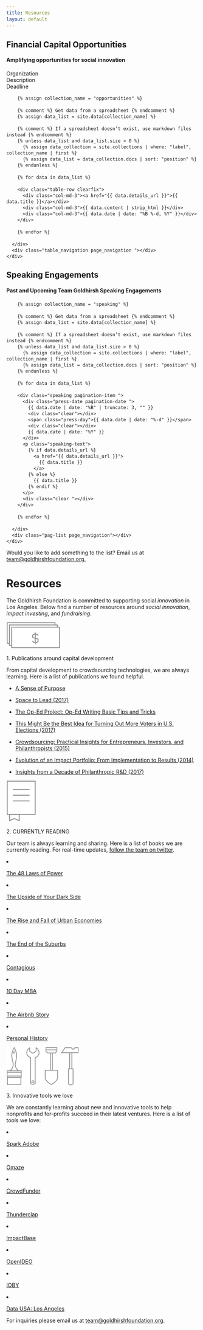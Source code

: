 ```yaml
---
title: Resources
layout: default
---
```


<div class="row">
  <div class="span12">
    <h2 class="title">Financial Capital Opportunities</h2>
    <h4>Amplifying opportunities for social innovation</h4>
    <div id="three-column-table" class="three-column-table clearfix">
      <div class="table-row table-head clearfix">
        <div class="col-md-3">Organization</div>
        <div class="col-md-3">Description</div>
        <div class="col-md-3">Deadline</div>
      </div>
      <div class="table-content">

        {% assign collection_name = "opportunities" %}

        {% comment %} Get data from a spreadsheet {% endcomment %}
        {% assign data_list = site.data[collection_name] %}

        {% comment %} If a spreadsheet doesn’t exist, use markdown files instead {% endcomment %}
        {% unless data_list and data_list.size > 0 %}
          {% assign data_collection = site.collections | where: "label", collection_name | first %}
          {% assign data_list = data_collection.docs | sort: "position" %}
        {% endunless %}

        {% for data in data_list %}

        <div class="table-row clearfix">
          <div class="col-md-3"><a href="{{ data.details_url }}">{{ data.title }}</a></div>
          <div class="col-md-3">{{ data.content | strip_html }}</div>
          <div class="col-md-3">{{ data.date | date: "%B %-d, %Y" }}</div>
        </div>

        {% endfor %}
      
      </div>
      <div class="table_navigation page_navigation "></div>
    </div>
  </div>
</div>

<div class="row">
  <div class="span12 speaking-engagements">
    <h2 class="title">Speaking Engagements</h2>  
    <h4>Past and Upcoming Team Goldhirsh Speaking Engagements</h4>        
    <div class="pagination-list " id="pagination-list ">
      <div class="pagination-content ">

        {% assign collection_name = "speaking" %}

        {% comment %} Get data from a spreadsheet {% endcomment %}
        {% assign data_list = site.data[collection_name] %}

        {% comment %} If a spreadsheet doesn’t exist, use markdown files instead {% endcomment %}
        {% unless data_list and data_list.size > 0 %}
          {% assign data_collection = site.collections | where: "label", collection_name | first %}
          {% assign data_list = data_collection.docs | sort: "position" %}
        {% endunless %}

        {% for data in data_list %}

        <div class="speaking pagination-item ">
          <div class="press-date pagination-date ">
            {{ data.date | date: "%B" | truncate: 3, "" }}
            <div class="clear"></div>
            <span class="press-day">{{ data.date | date: "%-d" }}</span>
            <div class="clear"></div>
            {{ data.date | date: "%Y" }}
          </div>
          <p class="speaking-text">
            {% if data.details_url %}
              <a href="{{ data.details_url }}">
                {{ data.title }}
              </a>
            {% else %}
              {{ data.title }}
            {% endif %}
          </p>
          <div class="clear "></div>
        </div>

        {% endfor %}

      </div>
      <div class="pag-list page_navigation"></div>
    </div>
  </div>
</div>

<p class="table-break">
  Would you like to add something to the list? Email us at <a href="mailto:team@goldhirshfoundation.org">team@goldhirshfoundation.org.</a>
</p>

<div class="row">
  <div class="span12">
    <h1 class="title">Resources</h1>
  </div>
</div>
<div class="row">
  <div class="span12 resources-text">
    <p>The Goldhirsh Foundation is committed to supporting social <em>innovation</em> in Los Angeles. Below find a number of resources around <em>social innovation</em>, <em>impact investing</em>, and <em>fundraising</em>.</p>
  </div>
</div>
<div class="row">
  <div class="span12 resources-container">
    <div class="row">
      <div class="span4 resources-cta" markdown="1">
        <div class="image-wrapper"><img src="/assets/files/1432/capitol-dev.png" /></div>
        <div class="clear"></div>
        <p class="resources-cta-title">1. Publications around capital development</p>
        <div class="clear"></div>
        <p class="resources-cta-intro">From capital development to crowdsourcing technologies, we are always learning. Here is a list of publications we found helpful.</p>
        <div class="clear"></div>

*   [A Sense of Purpose](https://www.blackrock.com/corporate/en-us/investor-relations/larry-fink-ceo-letter)
*   [Space to Lead (2017)](http://www.futurecitiesla.org/space_to_lead_focla?utm_campaign=eventfollowup&utm_medium=email&utm_source=futurecities)
*   [The Op\-Ed Project: Op\-Ed Writing Basic Tips and Tricks](https://www.theopedproject.org/oped-basics/)
*   [This Might Be the Best Idea for Turning Out More Voters in U.S. Elections (2017)](http://nymag.com/daily/intelligencer/2017/07/making-voting-more-engaging-might-make-more-people-vote.html)
*   [Crowdsourcing: Practical Insights for Entrepreneurs, Investors, and Philanthropists (2015)](http://la2050.s3-us-west-1.amazonaws.com/comfy/cms/files/106/files/original/TaraRothToolsforCrowdsourcing.pdf)
*   [Evolution of an Impact Portfolio: From Implementation to Results (2014)](http://www.sonencapital.com/evolution-of-impact.php)
*   [Insights from a Decade of Philanthropic R&D (2017)](https://durfee.org/durfee-content/uploads/2016/10/Durfee-What-If-Report-FINAL.pdf)

      </div>
      <div class="span4 resources-cta" markdown="1">
        <div class="image-wrapper"><img src="/assets/files/1433/currently-reading.png" /></div>
        <div class="clear"></div>
        <p class="resources-cta-title">2. CURRENTLY READING</p>
        <div class="clear"></div>
        <p class="resources-cta-intro">Our team is always learning and sharing. Here is a list of books we are currently reading. For real-time updates, <a href="https://twitter.com/GoldhirshFdn/goldhirsh-foundation-team/members" target="_blank">follow the team on twitter</a>.</p>
        <div class="clear"></div>

*   [The 48 Laws of Power](https://ls2pac.lapl.org/?section=resource&resourceid=6170941)
*   [The Upside of Your Dark Side](https://ls2pac.lapl.org/?section=resource&resourceid=893534792)
*   [The Rise and Fall of Urban Economies](https://ls2pac.lapl.org/?section=resource&resourceid=1100384479)
*   [The End of the Suburbs](https://ls2pac.lapl.org/?section=resource&resourceid=687503806)
*   [Contagious](https://ls2pac.lapl.org/?section=resource&resourceid=648914865)
*   [10 Day MBA](https://ls2pac.lapl.org/?section=resource&resourceid=21785586)
*   [The Airbnb Story](https://ls2pac.lapl.org/?section=resource&resourceid=1362158604)
*   [Personal History](https://ls2pac.lapl.org/?section=resource&resourceid=25571206)

      </div>
      <div class="span4 resources-cta" markdown="1">
        <div class="image-wrapper"><img src="/assets/files/1434/toolkit.png" /></div>
        <div class="clear"></div>
        <p class="resources-cta-title">3. Innovative tools we love</p>
        <div class="clear"></div>
        <p class="resources-cta-intro">We are constantly learning about new and innovative tools to help nonprofits and for-profits succeed in their latest ventures. Here is a list of tools we love:</p>
        <div class="clear"></div>

*   [Spark Adobe](https://spark.adobe.com/)
*   [Omaze](https://www.omaze.com)
*   [CrowdFunder](https://www.crowdfunder.com)
*   [Thunderclap](https://www.thunderclap.it/)
*   [ImpactBase](http://www.impactbase.org)
*   [OpenIDEO](https://openideo.com)
*   [IOBY](https://www.ioby.org)
*   [Data USA: Los Angeles](http://datausa.io/profile/geo/los-angeles-county-ca/)

      </div>
    </div>
  </div>
</div>

<div class="row">
  <div class="span12">
    <p class="add-to-list">For inquiries please email us at <a href="mailto:team@goldhirshfoundation.org">team@goldhirshfoundation.org</a>.</p>
  </div>
</div>

